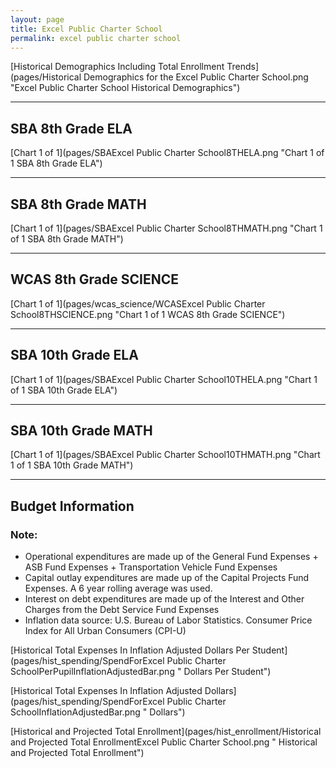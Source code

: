 ```yaml
---
layout: page
title: Excel Public Charter School
permalink: excel public charter school
---
```



[Historical Demographics Including Total Enrollment Trends](pages/Historical Demographics for the Excel Public Charter School.png "Excel Public Charter School Historical Demographics")

___

## SBA 8th Grade ELA

[Chart 1 of 1](pages/SBAExcel Public Charter School8THELA.png "Chart 1 of 1 SBA 8th Grade ELA")


___

## SBA 8th Grade MATH

[Chart 1 of 1](pages/SBAExcel Public Charter School8THMATH.png "Chart 1 of 1 SBA 8th Grade MATH")


___

## WCAS 8th Grade SCIENCE

[Chart 1 of 1](pages/wcas_science/WCASExcel Public Charter School8THSCIENCE.png "Chart 1 of 1 WCAS 8th Grade SCIENCE")


___

## SBA 10th Grade ELA

[Chart 1 of 1](pages/SBAExcel Public Charter School10THELA.png "Chart 1 of 1 SBA 10th Grade ELA")


___

## SBA 10th Grade MATH

[Chart 1 of 1](pages/SBAExcel Public Charter School10THMATH.png "Chart 1 of 1 SBA 10th Grade MATH")


___

## Budget Information
### Note:
- Operational expenditures are made up of the General Fund Expenses + ASB Fund Expenses + Transportation Vehicle Fund Expenses
- Capital outlay expenditures are made up of the Capital Projects Fund Expenses. A 6 year rolling average was used.
- Interest on debt expenditures are made up of the Interest and Other Charges from the Debt Service Fund Expenses
- Inflation data source: U.S. Bureau of Labor Statistics. Consumer Price Index for All Urban Consumers (CPI-U)

[Historical Total Expenses In Inflation Adjusted Dollars Per Student](pages/hist_spending/SpendForExcel Public Charter SchoolPerPupilInflationAdjustedBar.png " Dollars Per Student")

[Historical Total Expenses In Inflation Adjusted Dollars](pages/hist_spending/SpendForExcel Public Charter SchoolInflationAdjustedBar.png " Dollars")

[Historical and Projected Total Enrollment](pages/hist_enrollment/Historical and Projected Total EnrollmentExcel Public Charter School.png " Historical and Projected Total Enrollment")

